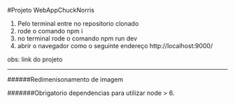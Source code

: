 #Projeto WebAppChuckNorris


1. Pelo terminal entre no repositorio clonado
2. rode o comando npm i
3. no terminal rode o comando npm run dev
4. abrir o navegador como o seguinte endereço http://localhost:9000/

obs: link do projeto

-----------------------------------------------------------------------------------------------------------

######Redimenisonamento de imagem

#######Obrigatorio dependencias para utilizar node > 6.